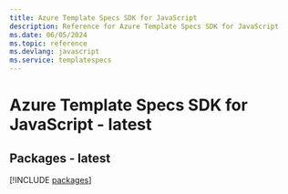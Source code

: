 ```yaml
---
title: Azure Template Specs SDK for JavaScript
description: Reference for Azure Template Specs SDK for JavaScript
ms.date: 06/05/2024
ms.topic: reference
ms.devlang: javascript
ms.service: templatespecs
---
```

# Azure Template Specs SDK for JavaScript - latest
## Packages - latest
[!INCLUDE [packages](template-specs-index.md)]